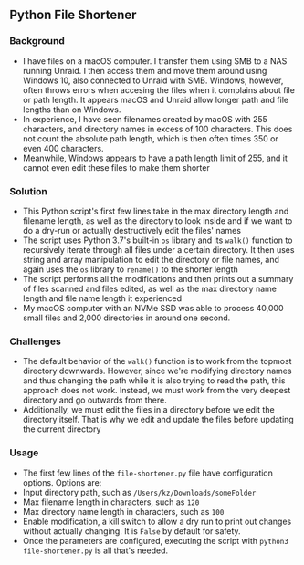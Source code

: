 ## Python File Shortener

### Background

* I have files on a macOS computer. I transfer them using SMB to a NAS running Unraid. I then access them and move them around using Windows 10, also connected to Unraid with SMB. Windows, however, often throws errors when accesing the files when it complains about file or path length. It appears macOS and Unraid allow longer path and file lengths than on Windows. 
* In experience, I have seen filenames created by macOS with 255 characters, and directory names in excess of 100 characters. This does not count the absolute path length, which is then often times 350 or even 400 characters. 
* Meanwhile, Windows appears to have a path length limit of 255, and it cannot even edit these files to make them shorter



### Solution

* This Python script's first few lines take in the max directory length and filename length, as well as the directory to look inside and if we want to do a dry-run or actually destructively edit the files' names
* The script uses Python 3.7's built-in `os` library and its `walk()` function to recursively iterate through all files under a certain directory. It then uses string and array manipulation to edit the directory or file names, and again uses the `os` library to `rename()` to the shorter length
* The script performs all the modifications and then prints out a summary of files scanned and files edited, as well as the max directory name length and file name length it experienced
* My macOS computer with an NVMe SSD was able to process 40,000 small files and 2,000 directories in around one second. 



### Challenges

* The default behavior of the `walk()` function is to work from the topmost directory downwards. However, since we're modifying directory names and thus changing the path while it is also trying to read the path, this approach does not work. Instead, we must work from the very deepest directory and go outwards from there.
* Additionally, we must edit the files in a directory before we edit the directory itself. That is why we edit and update the files before updating the current directory


### Usage

* The first few lines of the `file-shortener.py` file have configuration options. Options are:
 * Input directory path, such as `/Users/kz/Downloads/someFolder`
 * Max filename length in characters, such as `120`
 * Max directory name length in characters, such as `100`
 * Enable modification, a kill switch to allow a dry run to print out changes without actually changing. It is `False` by default for safety. 
* Once the parameters are configured, executing the script with `python3 file-shortener.py` is all that's needed. 